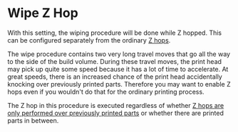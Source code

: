 Wipe Z Hop
====
With this setting, the wiping procedure will be done while Z hopped. This can be configured separately from the ordinary [Z hops](../travel/retraction_hop_enabled.md).

The wipe procedure contains two very long travel moves that go all the way to the side of the build volume. During these travel moves, the print head may pick up quite some speed because it has a lot of time to accelerate. At great speeds, there is an increased chance of the print head accidentally knocking over previously printed parts. Therefore you may want to enable Z hops even if you wouldn't do that for the ordinary printing process.

The Z hop in this procedure is executed regardless of whether [Z hops are only performed over previously printed parts](../travel/retraction_hop_only_when_collides.md) or whether there are printed parts in between.